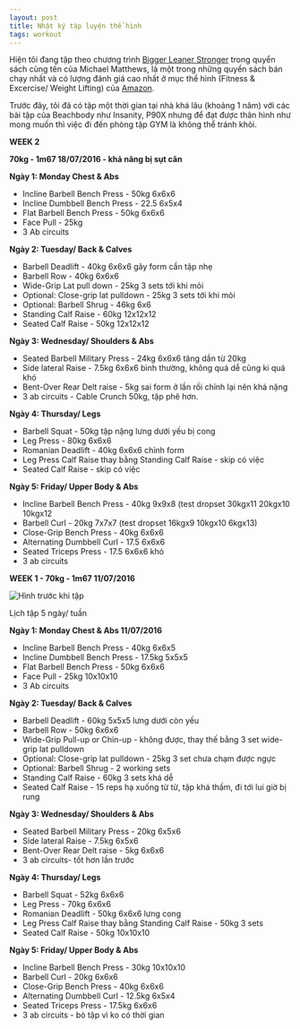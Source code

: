 ```yaml
---
layout: post
title: Nhật ký tập luyện thể hình
tags: workout
---
```

Hiện tôi đang tập theo chương trình [Bigger Leaner Stronger](http://www.evernote.com/l/AANhkcibY3tNmKJKybwd4wszj769C_BXgrk/) trong quyển sách cùng tên của Michael Matthews, là một trong những quyển sách bán chạy nhất và có lượng đánh giá cao nhất ở mục thể hình (Fitness & Excercise/ Weight Lifting) của [Amazon](https://www.amazon.com/Bigger-Leaner-Stronger-Bodybuilding-Weightlifting-ebook/dp/B006XF5BTG).

Trước đây, tôi đã có tập một thời gian tại nhà khá lâu (khoảng 1 năm) với các bài tập của Beachbody như Insanity, P90X nhưng để đạt được thân hình như mong muốn thì việc đi đến phòng tập GYM là không thể tránh khỏi.

**WEEK 2**

**70kg - 1m67 18/07/2016 - khả năng bị sụt cân**

**Ngày 1: Monday Chest & Abs**

 - Incline Barbell Bench Press - 50kg 6x6x6
 - Incline Dumbbell Bench Press - 22.5 6x5x4
 - Flat Barbell Bench Press - 50kg 6x6x6
 - Face Pull - 25kg
 - 3 Ab circuits

**Ngày 2: Tuesday/ Back & Calves**

 - Barbell Deadlift - 40kg 6x6x6 gãy form cần tập nhẹ
 - Barbell Row - 40kg 6x6x6
 - Wide-Grip Lat pull down - 25kg 3 sets tới khi mỏi
 - Optional: Close-grip lat pulldown - 25kg 3 sets tới khi mỏi
 - Optional: Barbell Shrug - 46kg 6x6
 - Standing Calf Raise - 60kg 12x12x12
 - Seated Calf Raise - 50kg 12x12x12

**Ngày 3: Wednesday/ Shoulders & Abs**

 - Seated Barbell Military Press - 24kg 6x6x6 tăng dần từ 20kg
 - Side lateral Raise - 7.5kg 6x6x6 bình thường, không quá dễ cũng ki quá khó
 - Bent-Over Rear Delt raise - 5kg sai form ở lần rồi chỉnh lại nên khá nặng
 - 3 ab circuits - Cable Crunch 50kg, tập phê hơn.

**Ngày 4: Thursday/ Legs**

 - Barbell Squat - 50kg tập nặng lưng dưới yếu bị cong
 - Leg Press - 80kg 6x6x6
 - Romanian Deadlift - 40kg 6x6x6 chỉnh form
 - Leg Press Calf Raise thay bằng Standing Calf Raise - skip có việc
 - Seated Calf Raise - skip có việc

**Ngày 5: Friday/ Upper Body & Abs**

 - Incline Barbell Bench Press -  40kg 9x9x8 (test dropset 30kgx11 20kgx10 10kgx12
 - Barbell Curl - 20kg 7x7x7 (test dropset 16kgx9 10kgx10 6kgx13)
 - Close-Grip Bench Press - 40kg 6x6x6
 - Alternating Dumbbell Curl - 17.5 6x6x6
 - Seated Triceps Press - 17.5 6x6x6 khó
 - 3 ab circuits

**WEEK 1 - 70kg - 1m67 11/07/2016**

![Hình trước khi tập](https://cloud.githubusercontent.com/assets/19565657/16832889/ad1d753a-49d6-11e6-85ec-9c3d4dc295b3.jpg)

Lịch tập 5 ngày/ tuần

**Ngày 1: Monday Chest & Abs 11/07/2016**

 * Incline Barbell Bench Press - 40kg 6x6x5
 * Incline Dumbbell Bench Press - 17.5kg 5x5x5
 * Flat Barbell Bench Press - 50kg 6x6x6
 * Face Pull - 25kg 10x10x10
 * 3 Ab circuits

**Ngày 2: Tuesday/ Back & Calves**

 * Barbell Deadlift - 60kg 5x5x5 lưng dưới còn yếu
 * Barbell Row - 50kg 6x6x6
 * Wide-Grip Pull-up or Chin-up - không được, thay thế bằng 3 set wide-grip lat pulldown
 * Optional: Close-grip lat pulldown - 25kg 3 set chưa chạm được ngực
 * Optional: Barbell Shrug - 2 working sets
 * Standing Calf Raise - 60kg 3 sets khá dễ
 * Seated Calf Raise - 15 reps hạ xuống từ từ, tập khá thấm, đi tới lui giờ bị rung

**Ngày 3: Wednesday/ Shoulders & Abs**

 * Seated Barbell Military Press - 20kg 6x5x6
 * Side lateral Raise - 7.5kg 6x5x6
 * Bent-Over Rear Delt raise - 5kg 6x6x6
 * 3 ab circuits- tốt hơn lần trước

**Ngày 4: Thursday/ Legs**

 * Barbell Squat - 52kg 6x6x6
 * Leg Press - 70kg 6x6x6
 * Romanian Deadlift - 50kg 6x6x6 lưng cong
 * Leg Press Calf Raise thay bằng Standing Calf Raise - 50kg 3 sets
 * Seated Calf Raise - 50kg 10x10x10 

**Ngày 5: Friday/ Upper Body & Abs**

 * Incline Barbell Bench Press -  30kg 10x10x10
 * Barbell Curl - 20kg 6x6x6
 * Close-Grip Bench Press - 40kg 6x6x6
 * Alternating Dumbbell Curl - 12.5kg 6x5x4
 * Seated Triceps Press - 17.5kg 6x6x6
 * 3 ab circuits - bỏ tập vì ko có thời gian

